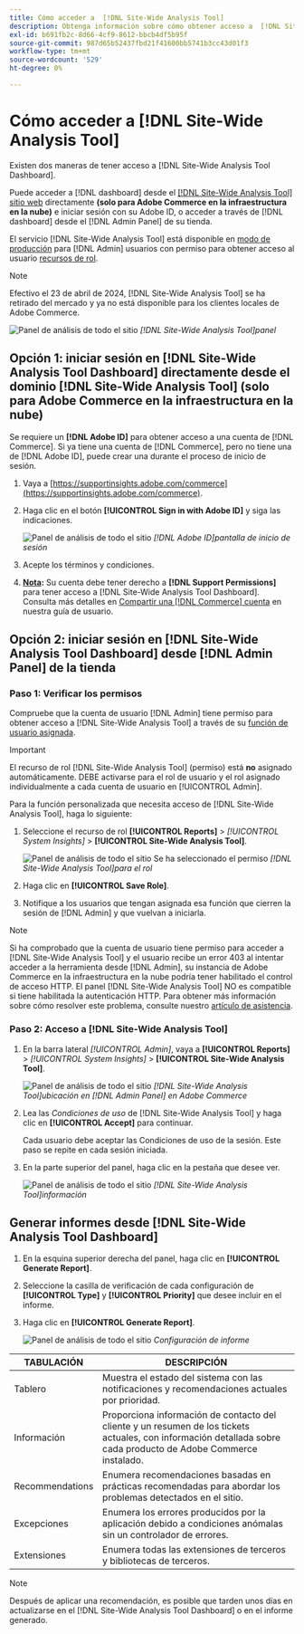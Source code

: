 ```yaml
---
title: Cómo acceder a  [!DNL Site-Wide Analysis Tool]
description: Obtenga información sobre cómo obtener acceso a  [!DNL Site-Wide Analysis Tool]
exl-id: b691fb2c-8d66-4cf9-8612-bbcb4df5b95f
source-git-commit: 987d65b52437fbd21f41600bb5741b3cc43d01f3
workflow-type: tm+mt
source-wordcount: '529'
ht-degree: 0%

---
```


# Cómo acceder a [!DNL Site-Wide Analysis Tool]

Existen dos maneras de tener acceso a [!DNL Site-Wide Analysis Tool Dashboard].

Puede acceder a [!DNL dashboard] desde el [[!DNL Site-Wide Analysis Tool] sitio web](https://supportinsights.adobe.com/commerce) directamente **(solo para Adobe Commerce en la infraestructura en la nube)** e iniciar sesión con su Adobe ID, o acceder a través de [!DNL dashboard] desde el [!DNL Admin Panel] de su tienda.

El servicio [!DNL Site-Wide Analysis Tool] está disponible en [modo de producción](https://experienceleague.adobe.com/en/docs/commerce-admin/systems/tools/developer-tools#operation-modes) para [!DNL Admin] usuarios con permiso para obtener acceso al usuario [recursos de rol](https://experienceleague.adobe.com/en/docs/commerce-admin/systems/user-accounts/permissions-user-roles).

>[!NOTE]
>
>Efectivo el 23 de abril de 2024, [!DNL Site-Wide Analysis Tool] se ha retirado del mercado y ya no está disponible para los clientes locales de Adobe Commerce.


![Panel de análisis de todo el sitio](../../assets/tools/site-wide-analysis-tool-dashboard.png)
*[!DNL Site-Wide Analysis Tool]panel*

## Opción 1: iniciar sesión en [!DNL Site-Wide Analysis Tool Dashboard] directamente desde el dominio [!DNL Site-Wide Analysis Tool] (solo para Adobe Commerce en la infraestructura en la nube)

Se requiere un **[!DNL Adobe ID]** para obtener acceso a una cuenta de [!DNL Commerce].
Si ya tiene una cuenta de [!DNL Commerce], pero no tiene una de [!DNL Adobe ID], puede crear una durante el proceso de inicio de sesión.

1. Vaya a [https://supportinsights.adobe.com/commerce](https://supportinsights.adobe.com/commerce).

1. Haga clic en el botón **[!UICONTROL Sign in with Adobe ID]** y siga las indicaciones.

   ![Panel de análisis de todo el sitio](../../assets/tools/adobe-id-login.jpg)
   *[!DNL Adobe ID]pantalla de inicio de sesión*

1. Acepte los términos y condiciones.

1. **<u>Nota</u>:** Su cuenta debe tener derecho a **[!DNL Support Permissions]** para tener acceso a [!DNL Site-Wide Analysis Tool Dashboard].
Consulta más detalles en [Compartir una [!DNL Commerce] cuenta](https://experienceleague.adobe.com/docs/commerce-admin/start/commerce-account/commerce-account-share.html) en nuestra guía de usuario.

## Opción 2: iniciar sesión en [!DNL Site-Wide Analysis Tool Dashboard] desde [!DNL Admin Panel] de la tienda

### Paso 1: Verificar los permisos

Compruebe que la cuenta de usuario [!DNL Admin] tiene permiso para obtener acceso a [!DNL Site-Wide Analysis Tool] a través de su [función de usuario asignada](https://experienceleague.adobe.com/en/docs/commerce-admin/systems/user-accounts/permissions-user-roles).

>[!IMPORTANT]
>
>El recurso de rol [!DNL Site-Wide Analysis Tool] (permiso) está **no** asignado automáticamente. DEBE activarse para el rol de usuario y el rol asignado individualmente a cada cuenta de usuario en [!UICONTROL Admin].

Para la función personalizada que necesita acceso de [!DNL Site-Wide Analysis Tool], haga lo siguiente:

1. Seleccione el recurso de rol **[!UICONTROL Reports]** > *[!UICONTROL System Insights]* > **[!UICONTROL Site-Wide Analysis Tool]**.

   ![Panel de análisis de todo el sitio](../../assets/tools/swat-role-access.png)
   Se ha seleccionado el permiso *[!DNL Site-Wide Analysis Tool]para el rol*

1. Haga clic en **[!UICONTROL Save Role]**.

1. Notifique a los usuarios que tengan asignada esa función que cierren la sesión de [!DNL Admin] y que vuelvan a iniciarla.

>[!NOTE]
>
>Si ha comprobado que la cuenta de usuario tiene permiso para acceder a [!DNL Site-Wide Analysis Tool] y el usuario recibe un error 403 al intentar acceder a la herramienta desde [!DNL Admin], su instancia de Adobe Commerce en la infraestructura en la nube podría tener habilitado el control de acceso HTTP. El panel [!DNL Site-Wide Analysis Tool] NO es compatible si tiene habilitada la autenticación HTTP. Para obtener más información sobre cómo resolver este problema, consulte nuestro [artículo de asistencia](https://support.magento.com/hc/en-us/articles/360057400172-403-errors-when-accessing-Site-Wide-Analysis-Tool-on-Magento?_ga=2.168901729.117144580.1649172612-1623400270.1640858671).

### Paso 2: Acceso a [!DNL Site-Wide Analysis Tool]

1. En la barra lateral *[!UICONTROL Admin]*, vaya a **[!UICONTROL Reports]** > *[!UICONTROL System Insights]* > **[!UICONTROL Site-Wide Analysis Tool]**.

   ![Panel de análisis de todo el sitio](../../assets/tools/ac-admin-panel-marked.jpg)
   *[!DNL Site-Wide Analysis Tool]ubicación en [!DNL Admin Panel] en Adobe Commerce*

1. Lea las *Condiciones de uso* de [!DNL Site-Wide Analysis Tool] y haga clic en **[!UICONTROL Accept]** para continuar.

   Cada usuario debe aceptar las Condiciones de uso de la sesión. Este paso se repite en cada sesión iniciada.


1. En la parte superior del panel, haga clic en la pestaña que desee ver.

   ![Panel de análisis de todo el sitio](../../assets/tools/swat-information-tab.png)
   *[!DNL Site-Wide Analysis Tool]información*

## Generar informes desde [!DNL Site-Wide Analysis Tool Dashboard]

1. En la esquina superior derecha del panel, haga clic en **[!UICONTROL Generate Report]**.

1. Seleccione la casilla de verificación de cada configuración de **[!UICONTROL Type]** y **[!UICONTROL Priority]** que desee incluir en el informe.

1. Haga clic en **[!UICONTROL Generate Report]**.

   ![Panel de análisis de todo el sitio](../../assets/tools/swat-report-settings.png)
   *Configuración de informe*

| TABULACIÓN | DESCRIPCIÓN |
| --- | --- |
| Tablero | Muestra el estado del sistema con las notificaciones y recomendaciones actuales por prioridad. |
| Información | Proporciona información de contacto del cliente y un resumen de los tickets actuales, con información detallada sobre cada producto de Adobe Commerce instalado. |
| Recommendations | Enumera recomendaciones basadas en prácticas recomendadas para abordar los problemas detectados en el sitio. |
| Excepciones | Enumera los errores producidos por la aplicación debido a condiciones anómalas sin un controlador de errores. |
| Extensiones | Enumera todas las extensiones de terceros y bibliotecas de terceros. |

>[!NOTE]
>
>Después de aplicar una recomendación, es posible que tarden unos días en actualizarse en el [!DNL Site-Wide Analysis Tool Dashboard] o en el informe generado.
